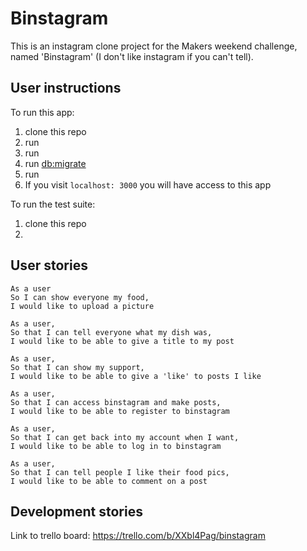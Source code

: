 # Binstagram

This is an instagram clone project for the Makers weekend challenge, named 'Binstagram' (I don't like instagram if you can't tell).

## User instructions

To run this app:
1. clone this repo
2. run <cd binstagram/>
3. run <bundle install>  
4. run <db:migrate>
5. run <rails server>
6. If you visit `localhost: 3000` you will have access to this app

To run the test suite:

1. clone this repo
2.


## User stories

```
As a user
So I can show everyone my food,
I would like to upload a picture
```

```
As a user,
So that I can tell everyone what my dish was,
I would like to be able to give a title to my post
```

```
As a user,
So that I can show my support,
I would like to be able to give a 'like' to posts I like
```

```
As a user,
So that I can access binstagram and make posts,
I would like to be able to register to binstagram
```

```
As a user,
So that I can get back into my account when I want,
I would like to be able to log in to binstagram
```

```
As a user,
So that I can tell people I like their food pics,
I would like to be able to comment on a post
```

## Development stories

Link to trello board:
https://trello.com/b/XXbl4Pag/binstagram
